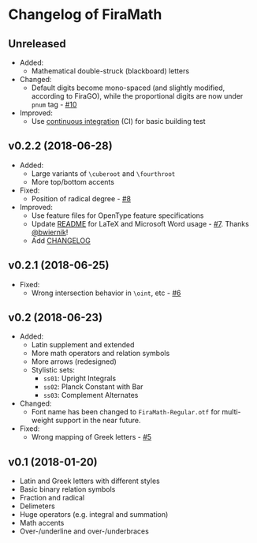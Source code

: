 # Changelog of FiraMath

## Unreleased

- Added:
  - Mathematical double-struck (blackboard) letters
- Changed:
  - Default digits become mono-spaced (and slightly modified, according to FiraGO), while the proportional digits are now under `pnum` tag - [#10](https://github.com/Stone-Zeng/FiraMath/issues/10)
- Improved:
  - Use [continuous integration](https://travis-ci.org/Stone-Zeng/FiraMath) (CI) for basic building test

## v0.2.2 (2018-06-28)

- Added:
  - Large variants of `\cuberoot` and `\fourthroot`
  - More top/bottom accents
- Fixed:
  - Position of radical degree - [#8](https://github.com/Stone-Zeng/FiraMath/issues/8)
- Improved:
  - Use feature files for OpenType feature specifications
  - Update [README](README.md) for LaTeX and Microsoft Word usage - [#7](https://github.com/Stone-Zeng/FiraMath/pull/7). Thanks [@bwiernik](https://github.com/bwiernik)!
  - Add [CHANGELOG](CHANGELOG.md)

## v0.2.1 (2018-06-25)

- Fixed:
  - Wrong intersection behavior in `\oint`, etc - [#6](https://github.com/Stone-Zeng/FiraMath/issues/6)

## v0.2 (2018-06-23)

- Added:
  - Latin supplement and extended
  - More math operators and relation symbols
  - More arrows (redesigned)
  - Stylistic sets:
    - `ss01`: Upright Integrals
    - `ss02`: Planck Constant with Bar
    - `ss03`: Complement Alternates
- Changed:
  - Font name has been changed to `FiraMath-Regular.otf` for multi-weight support in the near future.
- Fixed:
  - Wrong mapping of Greek letters - [#5](https://github.com/Stone-Zeng/FiraMath/issues/5)

## v0.1 (2018-01-20)

- Latin and Greek letters with different styles
- Basic binary relation symbols
- Fraction and radical
- Delimeters
- Huge operators (e.g. integral and summation)
- Math accents
- Over-/underline and over-/underbraces
